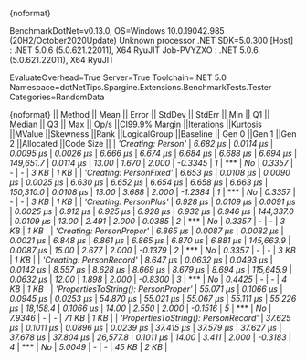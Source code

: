 {noformat}

BenchmarkDotNet=v0.13.0, OS=Windows 10.0.19042.985 (20H2/October2020Update)
Unknown processor
.NET SDK=5.0.300
  [Host]     : .NET 5.0.6 (5.0.621.22011), X64 RyuJIT
  Job-PVYZXO : .NET 5.0.6 (5.0.621.22011), X64 RyuJIT

EvaluateOverhead=True  Server=True  Toolchain=.NET 5.0  
Namespace=dotNetTips.Spargine.Extensions.BenchmarkTests.Tester  Categories=RandomData  

{noformat}
||                              Method ||     Mean ||    Error ||   StdDev ||   StdErr ||      Min ||       Q1 ||   Median ||       Q3 ||      Max ||     Op/s ||CI99.9% Margin ||Iterations ||Kurtosis ||MValue ||Skewness ||Rank ||LogicalGroup ||Baseline || Gen 0 ||Gen 1 ||Gen 2 ||Allocated ||Code Size ||
|                   *'Creating: Person'* |  *6.682 μs* | *0.0114 μs* | *0.0095 μs* | *0.0026 μs* |  *6.666 μs* |  *6.674 μs* |  *6.684 μs* |  *6.688 μs* |  *6.694 μs* | *149,651.7* |      *0.0114 μs* |      *13.00* |    *1.670* |  *2.000* |  *-0.3345* |    *1* |            *** |       *No* | *0.3357* |     *-* |     *-* |      *3 KB* |      *1 KB* |
|              *'Creating: PersonFixed'* |  *6.653 μs* | *0.0108 μs* | *0.0090 μs* | *0.0025 μs* |  *6.630 μs* |  *6.652 μs* |  *6.654 μs* |  *6.658 μs* |  *6.663 μs* | *150,310.0* |      *0.0108 μs* |      *13.00* |    *3.688* |  *2.000* |  *-1.2384* |    *1* |            *** |       *No* | *0.3357* |     *-* |     *-* |      *3 KB* |      *1 KB* |
|               *'Creating: PersonPlus'* |  *6.928 μs* | *0.0109 μs* | *0.0091 μs* | *0.0025 μs* |  *6.912 μs* |  *6.925 μs* |  *6.928 μs* |  *6.932 μs* |  *6.946 μs* | *144,337.0* |      *0.0109 μs* |      *13.00* |    *2.491* |  *2.000* |   *0.0385* |    *2* |            *** |       *No* | *0.3357* |     *-* |     *-* |      *3 KB* |      *1 KB* |
|             *'Creating: PersonProper'* |  *6.865 μs* | *0.0087 μs* | *0.0082 μs* | *0.0021 μs* |  *6.848 μs* |  *6.861 μs* |  *6.865 μs* |  *6.870 μs* |  *6.881 μs* | *145,663.9* |      *0.0087 μs* |      *15.00* |    *2.677* |  *2.000* |  *-0.1379* |    *2* |            *** |       *No* | *0.3357* |     *-* |     *-* |      *3 KB* |      *1 KB* |
|             *'Creating: PersonRecord'* |  *8.647 μs* | *0.0632 μs* | *0.0493 μs* | *0.0142 μs* |  *8.557 μs* |  *8.628 μs* |  *8.669 μs* |  *8.679 μs* |  *8.694 μs* | *115,645.9* |      *0.0632 μs* |      *12.00* |    *1.898* |  *2.000* |  *-0.8300* |    *3* |            *** |       *No* | *0.4425* |     *-* |     *-* |      *4 KB* |      *1 KB* |
| *'PropertiesToString(): PersonProper'* | *55.071 μs* | *0.1066 μs* | *0.0945 μs* | *0.0253 μs* | *54.870 μs* | *55.021 μs* | *55.067 μs* | *55.111 μs* | *55.226 μs* |  *18,158.4* |      *0.1066 μs* |      *14.00* |    *2.550* |  *2.000* |  *-0.1516* |    *5* |            *** |       *No* | *7.9346* |     *-* |     *-* |     *71 KB* |      *1 KB* |
| *'PropertiesToString(): PersonRecord'* | *37.625 μs* | *0.1011 μs* | *0.0896 μs* | *0.0239 μs* | *37.415 μs* | *37.579 μs* | *37.627 μs* | *37.678 μs* | *37.804 μs* |  *26,577.8* |      *0.1011 μs* |      *14.00* |    *3.411* |  *2.000* |  *-0.3183* |    *4* |            *** |       *No* | *5.0049* |     *-* |     *-* |     *45 KB* |      *2 KB* |
